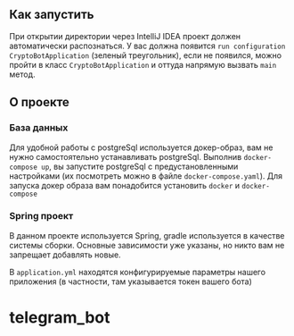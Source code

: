 
## Как запустить

При открытии директории через IntelliJ IDEA проект должен автоматически распознаться.
У вас должна появится `run configuration CryptoBotApplication` (зеленый треугольник),
если не появился, можно пройти в класс `CryptoBotApplication` и оттуда напрямую вызвать `main` метод.


## О проекте

### База данных
Для удобной работы с postgreSql используется докер-образ,
вам не нужно самостоятельно устанавливать postgreSql.
Выполнив `docker-compose up`, вы запустите postgreSql с предустановленными
настройками (их посмотреть можно в файле `docker-compose.yaml`).
Для запуска докер образа вам понадобится установить `docker` и `docker-compose` 

### Spring проект

В данном проекте используется Spring, gradle используется в качестве системы сборки.
Основные зависимости уже указаны, но никто вам не запрещает добавлять новые.

В `application.yml` находятся конфигурируемые параметры нашего приложения
(в частности, там указывается токен вашего бота)

# telegram_bot
